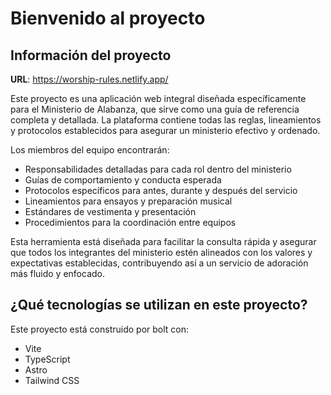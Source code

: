 # Bienvenido al proyecto

## Información del proyecto

**URL**: https://worship-rules.netlify.app/

Este proyecto es una aplicación web integral diseñada específicamente para el Ministerio de Alabanza, que sirve como una guía de referencia completa y detallada. La plataforma contiene todas las reglas, lineamientos y protocolos establecidos para asegurar un ministerio efectivo y ordenado.

Los miembros del equipo encontrarán:
- Responsabilidades detalladas para cada rol dentro del ministerio
- Guías de comportamiento y conducta esperada
- Protocolos específicos para antes, durante y después del servicio
- Lineamientos para ensayos y preparación musical
- Estándares de vestimenta y presentación
- Procedimientos para la coordinación entre equipos

Esta herramienta está diseñada para facilitar la consulta rápida y asegurar que todos los integrantes del ministerio estén alineados con los valores y expectativas establecidas, contribuyendo así a un servicio de adoración más fluido y enfocado.

## ¿Qué tecnologías se utilizan en este proyecto?

Este proyecto está construido por bolt con:

- Vite
- TypeScript
- Astro
- Tailwind CSS